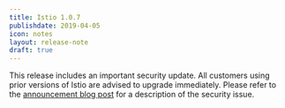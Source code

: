 ```yaml
---
title: Istio 1.0.7
publishdate: 2019-04-05
icon: notes
layout: release-note
draft: true
---
```


This release includes an important security update. All customers using prior versions of Istio are advised to upgrade immediately.
Please refer to the [announcement blog post](/blog/2019/announcing-1.1.2) for a description of the security issue.
